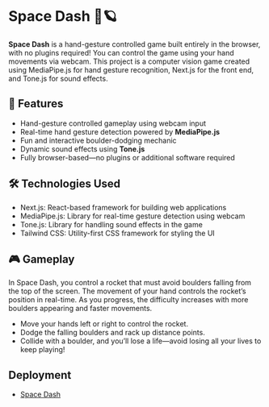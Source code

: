 # Space Dash 🚀🪐

**Space Dash** is a hand-gesture controlled game built entirely in the browser, with no plugins required! You can control the game using your hand movements via webcam.
This project is a computer vision game created using MediaPipe.js for hand gesture recognition, Next.js for the front end, and Tone.js for sound effects.

## 🚀 Features

- Hand-gesture controlled gameplay using webcam input
- Real-time hand gesture detection powered by **MediaPipe.js**
- Fun and interactive boulder-dodging mechanic
- Dynamic sound effects using **Tone.js**
- Fully browser-based—no plugins or additional software required

## 🛠️ Technologies Used

-  Next.js: React-based framework for building web applications
-  MediaPipe.js: Library for real-time gesture detection using webcam
-  Tone.js: Library for handling sound effects in the game
-  Tailwind CSS: Utility-first CSS framework for styling the UI

## 🎮 Gameplay

In Space Dash, you control a rocket that must avoid boulders falling from the top of the screen. The movement of your hand controls the rocket’s position in real-time. As you progress, the difficulty increases with more boulders appearing and faster movements.

-  Move your hands left or right to control the rocket.
-  Dodge the falling boulders and rack up distance points.
-  Collide with a boulder, and you’ll lose a life—avoid losing all your lives to keep playing!

## Deployment
- [Space Dash](https://space--dash.vercel.app/)
